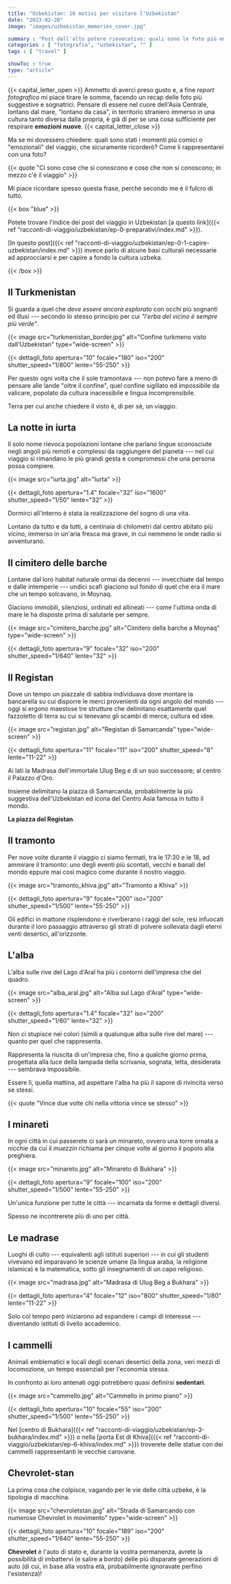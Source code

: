 ```yaml
---
title: "Uzbekistan: 10 motivi per visitare l'Uzbekistan"
date: "2023-02-20"
image: "images/uzbekistan_memories_cover.jpg"

summary : "Post dall'alto potere rievocativo: quali sono le foto più emblematiche o i momenti più carichi dal punto emotivo del viaggio? In questo elenco di foto cerco una risposta."
categories : [ "fotografia", "uzbekistan", "" ]
tags : [ "travel" ]

showToc : true
type: "article"
---
```


{{< capital_letter_open >}}
Ammetto di averci preso gusto e, a fine _report fotografico_ mi piace tirare le somme, facendo un recap delle foto più suggestive e sognatrici.
Pensare di essere nel cuore dell'Asia Centrale, lontano dal mare, "lontano da casa", in territorio straniero immerso in una cultura tanto diversa dalla propria, è già di per se una cosa sufficiente per respirare **emozioni nuove**.
{{< capital_letter_close >}}

Ma se mi dovessero chiedere: quali sono stati i momenti più comici o "emozionali" del viaggio, che sicuramente ricorderò? Come li rappresentarei con una foto?

{{< quote "Ci sono cose che si conoscono e cose che non si conoscono; in mezzo c'è il viaggio" >}}

Mi piace ricordare spesso questa frase, perchè secondo me è il fulcro di tutto.

{{< box "blue" >}}

Potete trovare l'indice dei post del viaggio in Uzbekistan [a questo link]({{< ref "racconti-di-viaggio/uzbekistan/ep-0-preparativi/index.md" >}}).

[In questo post]({{< ref "racconti-di-viaggio/uzbekistan/ep-0-1-capire-uzbekistan/index.md" >}}) invece parlo di alcune basi culturali necessarie ad approcciarsi e per capire a fondo la cultura uzbeka.

{{< /box >}}

## Il Turkmenistan

Si guarda a quel che _deve essere ancora esplorato_ con occhi più sognanti ed illusi --- secondo lo stesso principio per cui _"l'erba del vicino è sempre più verde"_.

{{< image src="turkmenistan_border.jpg" alt="Confine turkmeno visto dall'Uzbekistan" type="wide-screen" >}}

{{< dettagli_foto apertura="10" focale="180" iso="200" shutter_speed="1/800" lente="55-250" >}}

Per questo ogni volta che il sole tramontava --- non potevo fare a meno di pensare alle lande "oltre il confine", quel confine sigillato ed impossibile da valicare, popolato da cultura inacessibile e lingua incomprensibile.

Terra per cui anche chiedere il visto è, di per sè, un viaggio.

## La notte in iurta

Il solo nome rievoca popolazioni lontane che parlano lingue sconosciute negli angoli più remoti e complessi da raggiungere del pianeta --- nel cui viaggio si rimandano le più grandi gesta e compromessi che una persona possa compiere.

{{< image src="iurta.jpg" alt="Iurta" >}}

{{< dettagli_foto apertura="1.4" focale="32" iso="1600" shutter_speed="1/50" lente="32" >}}

Dormirci all'interno è stata la realizzazione del sogno di una vita.

Lontano da tutto e da tutti, a centinaia di chilometri dal centro abitato più vicino, immerso in un'aria fresca ma grave, in cui nemmeno le onde radio si avventurano.

## Il cimitero delle barche

Lontane dal loro habitat naturale ormai da decenni --- invecchiate dal tempo e dalle intemperie --- undici scafi giaciono sul fondo di quel che era il mare che un tempo solcavano, in Moynaq.

Giaciono immobili, silenziosi, ordinati ed allineati --- come l'ultima onda di mare le ha disposte prima di salutarle per sempre.

{{< image src="cimitero_barche.jpg" alt="Cimitero della barche a Moynaq" type="wide-screen" >}}

{{< dettagli_foto apertura="9" focale="32" iso="200" shutter_speed="1/640" lente="32" >}}

## Il Registan

Dove un tempo un piazzale di sabbia individuava dove montare la bancarella su cui disporre le merci provenienti da ogni angolo del mondo --- oggi si ergono maestose tre strutture che delimitano esattamente quel fazzoletto di terra su cui si tenevano gli scambi di merce, cultura ed idee.

{{< image src="registan.jpg" alt="Registan di Samarcanda" type="wide-screen" >}}

{{< dettagli_foto apertura="11" focale="11" iso="200" shutter_speed="8" lente="11-22" >}}

Ai lati la Madrasa dell'immortale Ulug Beg e di un suo successore; al centro il Palazzo d'Oro.

Insieme delimitano la piazza di Samarcanda, probabilmente la più suggestiva dell'Uzbekistan ed icona del Centro Asia famosa in tutto il mondo.

**La piazza del Registan**.

## Il tramonto

Per nove volte durante il viaggio ci siamo fermati, tra le 17:30 e le 18, ad ammirare il tramonto: uno degli eventi più scontati, vecchi e banali del mondo eppure mai così magico come durante il nostro viaggio.

{{< image src="tramonto_khiva.jpg" alt="Tramonto a Khiva" >}}

{{< dettagli_foto apertura="9" focale="200" iso="200" shutter_speed="1/500" lente="55-250" >}}

Gli edifici in mattone risplendono e riverberano i raggi del sole, resi infuocati durante il loro passaggio attraverso gli strati di polvere sollevata dagli eterni venti desertici, all'orizzonte.

## L'alba

L'alba sulle rive del Lago d'Aral ha più i contorni dell'impresa che del quadro.

{{< image src="alba_aral.jpg" alt="Alba sul Lago d'Aral" type="wide-screen" >}}

{{< dettagli_foto apertura="1.4" focale="32" iso="200" shutter_speed="1/60" lente="32" >}}

Non ci stupisce nei colori (simili a qualunque alba sulle rive del mare) --- quanto per quel che rappresenta.

Rappresenta la riuscita di un'impresa che, fino a qualche giorno prima, progettata alla luce della lampada della scrivania, sognata, letta, desiderata --- sembrava impossibile.

Essere lì, quella mattina, ad aspettare l'alba ha più il sapore di rivincita verso se stessi.

{{< quote "Vince due volte chi nella vittoria vince se stesso" >}}

## I minareti

In ogni città in cui passerete ci sarà un minareto, ovvero una torre ornata a nicchie da cui il _muezzin_ richiama per cinque volte al giorno il popolo alla preghiera.

{{< image src="minareto.jpg" alt="Minareto di Bukhara" >}}

{{< dettagli_foto apertura="9" focale="100" iso="200" shutter_speed="1/500" lente="55-250" >}}

Un'unica funzione per tutte le città --- incarnata da forme e dettagli diversi.

Spesso ne incontrerete più di uno per città.

## Le madrase

Luoghi di culto --- equivalenti agli istituti superiori --- in cui gli studenti vivevano ed imparavano le scienze umane (la lingua araba, la religione islamica) e la matematica, sotto gli insegnamenti di un capo religioso.

{{< image src="madrasa.jpg" alt="Madrasa di Ulug Beg a Bukhara" >}}

{{< dettagli_foto apertura="4" focale="12" iso="800" shutter_speed="1/80" lente="11-22" >}}

Solo col tempo però iniziarono ad espandere i campi di interesse --- diventando istituti di livello accademico.

## I cammelli

Animali emblematici e locali degli scenari desertici della zona, veri mezzi di locomozione, un tempo essenziali per l'economia stessa.

In confronto ai loro antenati oggi potrebbero quasi definirsi __sedentari__.

{{< image src="cammello.jpg" alt="Cammello in primo piano" >}}

{{< dettagli_foto apertura="10" focale="55" iso="200" shutter_speed="1/500" lente="55-250" >}}

Nel [centro di Bukhara]({{< ref "racconti-di-viaggio/uzbekistan/ep-3-bukhara/index.md" >}}) o nella [porta Est di Khiva]({{< ref "racconti-di-viaggio/uzbekistan/ep-6-khiva/index.md" >}}) troverete delle statue con dei cammelli rappresentanti le vecchie carovane.

## Chevrolet-stan

La prima cosa che colpisce, vagando per le vie delle città uzbeke, è la tipologia di macchina.

{{< image src="chevroletstan.jpg" alt="Strada di Samarcando con numerose Chevrolet in movimento" type="wide-screen" >}}

{{< dettagli_foto apertura="10" focale="189" iso="200" shutter_speed="1/640" lente="55-250" >}}

__Chevrolet__ è l'auto di stato e, durante la vostra permanenza, avrete la possibilità di imbattervi (e salire a bordo) delle più disparate generazioni di auto (di cui, in base alla vostra età, probabilmente ignoravate perfino l'esistenza)!